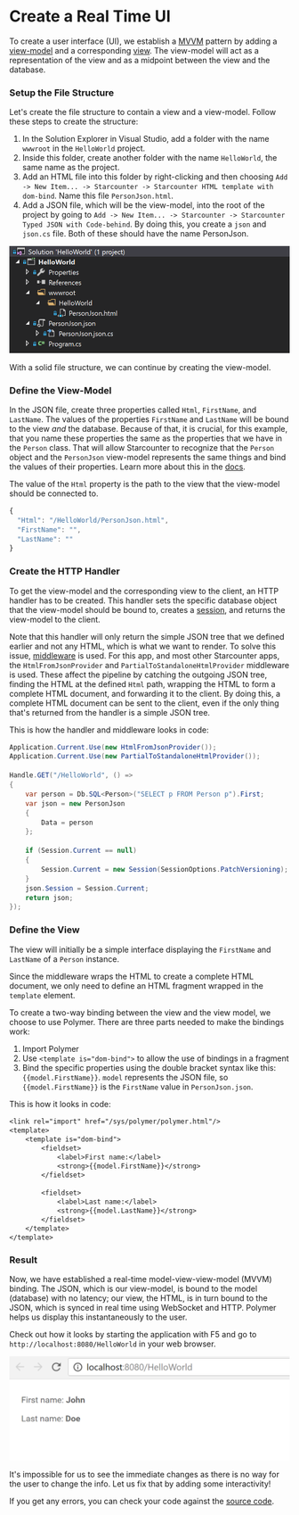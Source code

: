 # Create a Real Time UI

To create a user interface \(UI\), we establish a [MVVM](https://en.wikipedia.org/wiki/Model–view–viewmodel) pattern by adding a [view-model](../guides/web-apps/starcounter-mvvm.md#tier-2---the-view-model) and a corresponding [view](../guides/web-apps/html-views.md). The view-model will act as a representation of the view and as a midpoint between the view and the database.

### Setup the File Structure

Let's create the file structure to contain a view and a view-model. Follow these steps to create the structure:

1. In the Solution Explorer in Visual Studio, add a folder with the name `wwwroot` in the `HelloWorld` project.
2. Inside this folder, create another folder with the name `HelloWorld`, the same name as the project.
3. Add an HTML file into this folder by right-clicking and then choosing `Add -> New Item... -> Starcounter -> Starcounter HTML template with dom-bind`. Name this file `PersonJson.html`.
4. Add a JSON file, which will be the view-model, into the root of the project by going to `Add -> New Item... -> Starcounter -> Starcounter Typed JSON with Code-behind`. By doing this, you create a `json` and `json.cs` file. Both of these should have the name PersonJson.



![](../.gitbook/assets/file-structure.PNG)



With a solid file structure, we can continue by creating the view-model.

### Define the View-Model

In the JSON file, create three properties called `Html`, `FirstName`, and `LastName`. The values of the properties `FirstName` and `LastName` will be bound to the view _and_ the database. Because of that, it is crucial, for this example, that you name these properties the same as the properties that we have in the `Person` class. That will allow Starcounter to recognize that the `Person` object and the `PersonJson` view-model represents the same things and bind the values of their properties. Learn more about this in the [docs](../guides/typed-json/json-data-bindings.md).

The value of the `Html` property is the path to the view that the view-model should be connected to.



```javascript
{
  "Html": "/HelloWorld/PersonJson.html",
  "FirstName": "",
  "LastName": ""
}
```

### Create the HTTP Handler

To get the view-model and the corresponding view to the client, an HTTP handler has to be created. This handler sets the specific database object that the view-model should be bound to, creates a [session](../guides/web-apps/sessions.md), and returns the view-model to the client.

Note that this handler will only return the simple JSON tree that we defined earlier and not any HTML, which is what we want to render. To solve this issue, [middleware](../guides/network/middleware.md) is used. For this app, and most other Starcounter apps, the `HtmlFromJsonProvider` and `PartialToStandaloneHtmlProvider` middleware is used. These affect the pipeline by catching the outgoing JSON tree, finding the HTML at the defined `Html` path, wrapping the HTML to form a complete HTML document, and forwarding it to the client. By doing this, a complete HTML document can be sent to the client, even if the only thing that's returned from the handler is a simple JSON tree.

This is how the handler and middleware looks in code:



```csharp
Application.Current.Use(new HtmlFromJsonProvider());
Application.Current.Use(new PartialToStandaloneHtmlProvider());

Handle.GET("/HelloWorld", () =>
{
    var person = Db.SQL<Person>("SELECT p FROM Person p").First;
    var json = new PersonJson
    {
        Data = person
    };

    if (Session.Current == null)
    {
        Session.Current = new Session(SessionOptions.PatchVersioning);
    }
    json.Session = Session.Current;
    return json;
});
```



### Define the View

The view will initially be a simple interface displaying the `FirstName` and `LastName` of a `Person` instance.

Since the middleware wraps the HTML to create a complete HTML document, we only need to define an HTML fragment wrapped in the `template` element.

To create a two-way binding between the view and the view model, we choose to use Polymer. There are three parts needed to make the bindings work:  
1. Import Polymer  
2. Use `<template is="dom-bind">` to allow the use of bindings in a fragment  
3. Bind the specific properties using the double bracket syntax like this: `{{model.FirstName}}`. `model` represents the JSON file, so `{{model.FirstName}}` is the `FirstName` value in `PersonJson.json`.

This is how it looks in code:



```markup
<link rel="import" href="/sys/polymer/polymer.html"/>
<template>
    <template is="dom-bind">
        <fieldset>
            <label>First name:</label>
            <strong>{{model.FirstName}}</strong>
        </fieldset>

        <fieldset>
            <label>Last name:</label>
            <strong>{{model.LastName}}</strong>
        </fieldset>
    </template>
</template>
```



### Result

Now, we have established a real-time model-view-view-model \(MVVM\) binding. The JSON, which is our view-model, is bound to the model \(database\) with no latency; our view, the HTML, is in turn bound to the JSON, which is synced in real time using WebSocket and HTTP. Polymer helps us display this instantaneously to the user.

Check out how it looks by starting the application with F5 and go to `http://localhost:8080/HelloWorld` in your web browser.  


![](../.gitbook/assets/part2.png)



It's impossible for us to see the immediate changes as there is no way for the user to change the info. Let us fix that by adding some interactivity!

If you get any errors, you can check your code against the [source code](https://github.com/StarcounterApps/HelloWorld/commit/ce3e787313aacbd6d8f6d18956ab39e24befc452).

